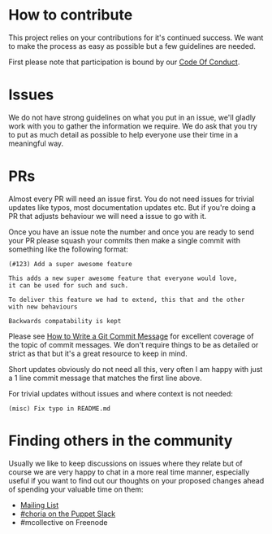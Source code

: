 # How to contribute

This project relies on your contributions for it's continued success.  We want to make the process as easy as possible but a few guidelines are needed.

First please note that participation is bound by our [Code Of Conduct](CODE_OF_CONDUCT.md).

# Issues

We do not have strong guidelines on what you put in an issue, we'll gladly work with you to gather the information we require. We do ask that you try to put as much detail as possible to help everyone use their time in a meaningful way.

# PRs

Almost every PR will need an issue first.  You do not need issues for trivial updates like typos, most documentation updates etc.  But if you're doing a PR that adjusts behaviour we will need a issue to go with it.

Once you have an issue note the number and once you are ready to send your PR please squash your commits then make a single commit with something like the following format:

```
(#123) Add a super awesome feature

This adds a new super awesome feature that everyone would love,
it can be used for such and such.

To deliver this feature we had to extend, this that and the other
with new behaviours

Backwards compatability is kept
```

Please see [How to Write a Git Commit Message](https://chris.beams.io/posts/git-commit/) for excellent coverage of the topic of commit messages.  We don't require things to be as detailed or strict as that but it's a great resource to keep in mind.

Short updates obviously do not need all this, very often I am happy with just a 1 line commit message that matches the first line above.

For trivial updates without issues and where context is not needed:

```
(misc) Fix typo in README.md
```

# Finding others in the community

Usually we like to keep discussions on issues where they relate but of course we are very happy to chat in a more real time manner, especially useful if you want to find out our thoughts on your proposed changes ahead of spending your valuable time on them:

 * [Mailing List](https://groups.google.com/forum/#!forum/choria-users)
 * [#choria on the Puppet Slack](http://slack.puppet.com/)
 * #mcollective on Freenode
